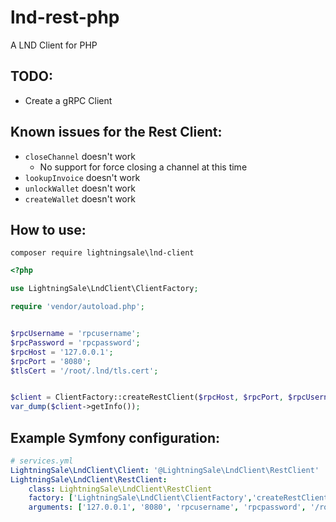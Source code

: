 # lnd-rest-php
A LND Client for PHP

## TODO:
- Create a gRPC Client

## Known issues for the Rest Client:
- `closeChannel` doesn't work
  - No support for force closing a channel at this time
- `lookupInvoice` doesn't work 
- `unlockWallet` doesn't work
- `createWallet` doesn't work

## How to use:

`composer require lightningsale\lnd-client`

```php
<?php

use LightningSale\LndClient\ClientFactory;

require 'vendor/autoload.php';


$rpcUsername = 'rpcusername';
$rpcPassword = 'rpcpassword';
$rpcHost = '127.0.0.1';
$rpcPort = '8080';
$tlsCert = '/root/.lnd/tls.cert';


$client = ClientFactory::createRestClient($rpcHost, $rpcPort, $rpcUsername, $rpcPassword, $tlsCert);
var_dump($client->getInfo());
```

## Example Symfony configuration:
```yaml
# services.yml
LightningSale\LndClient\Client: '@LightningSale\LndClient\RestClient'
LightningSale\LndClient\RestClient:
    class: LightningSale\LndClient\RestClient
    factory: ['LightningSale\LndClient\ClientFactory','createRestClient']
    arguments: ['127.0.0.1', '8080', 'rpcusername', 'rpcpassword', '/root/.lnd/tls.cert']
```


